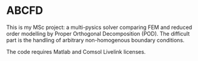 # ABCFD

This is my MSc project: a multi-pysics solver comparing FEM and reduced order modelling by Proper Orthogonal Decomposition (POD). The difficult part is the handling of arbitrary non-homogenous boundary conditions. 

The code requires Matlab and Comsol Livelink licenses.
